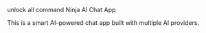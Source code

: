 unlock all command Ninja AI Chat App

This is a smart AI-powered chat app built with multiple AI providers.
